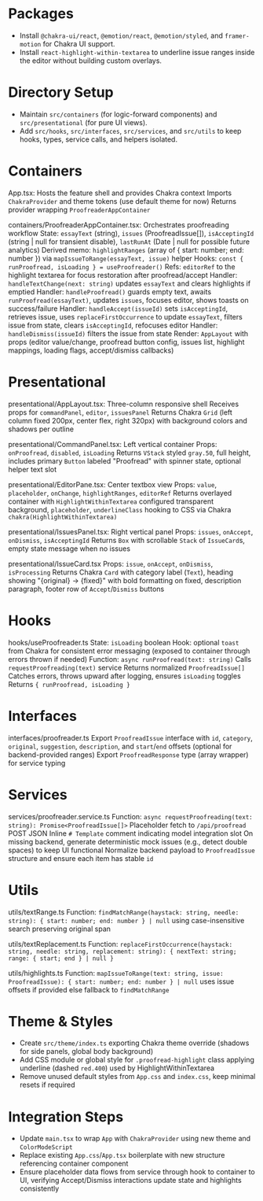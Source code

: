# Packages
- Install `@chakra-ui/react`, `@emotion/react`, `@emotion/styled`, and `framer-motion` for Chakra UI support.
- Install `react-highlight-within-textarea` to underline issue ranges inside the editor without building custom overlays.

# Directory Setup
- Maintain `src/containers` (for logic-forward components) and `src/presentational` (for pure UI views).
- Add `src/hooks`, `src/interfaces`, `src/services`, and `src/utils` to keep hooks, types, service calls, and helpers isolated.

# Containers

App.tsx: Hosts the feature shell and provides Chakra context
    Imports `ChakraProvider` and theme tokens (use default theme for now)
    Returns provider wrapping `ProofreaderAppContainer`

containers/ProofreaderAppContainer.tsx: Orchestrates proofreading workflow
    State: `essayText` (string), `issues` (ProofreadIssue[]), `isAcceptingId` (string | null for transient disable), `lastRunAt` (Date | null for possible future analytics)
    Derived memo: `highlightRanges` (array of { start: number; end: number }) via `mapIssueToRange(essayText, issue)` helper
    Hooks: `const { runProofread, isLoading } = useProofreader()`
    Refs: `editorRef` to the highlight textarea for focus restoration after proofread/accept
    Handler: `handleTextChange(next: string)` updates `essayText` and clears highlights if emptied
    Handler: `handleProofread()` guards empty text, awaits `runProofread(essayText)`, updates `issues`, focuses editor, shows toasts on success/failure
    Handler: `handleAccept(issueId)` sets `isAcceptingId`, retrieves issue, uses `replaceFirstOccurrence` to update `essayText`, filters issue from state, clears `isAcceptingId`, refocuses editor
    Handler: `handleDismiss(issueId)` filters the issue from state
    Render: `AppLayout` with props (editor value/change, proofread button config, issues list, highlight mappings, loading flags, accept/dismiss callbacks)

# Presentational

presentational/AppLayout.tsx: Three-column responsive shell
    Receives props for `commandPanel`, `editor`, `issuesPanel`
    Returns Chakra `Grid` (left column fixed 200px, center flex, right 320px) with background colors and shadows per outline

presentational/CommandPanel.tsx: Left vertical container
    Props: `onProofread`, `disabled`, `isLoading`
    Returns `VStack` styled `gray.50`, full height, includes primary `Button` labeled "Proofread" with spinner state, optional helper text slot

presentational/EditorPane.tsx: Center textbox view
    Props: `value`, `placeholder`, `onChange`, `highlightRanges`, `editorRef`
    Returns overlayed container with `HighlightWithinTextarea` configured transparent background, `placeholder`, `underlineClass` hooking to CSS via Chakra `chakra(HighlightWithinTextarea)`

presentational/IssuesPanel.tsx: Right vertical panel
    Props: `issues`, `onAccept`, `onDismiss`, `isAcceptingId`
    Returns `Box` with scrollable `Stack` of `IssueCard`s, empty state message when no issues

presentational/IssueCard.tsx
    Props: `issue`, `onAccept`, `onDismiss`, `isProcessing`
    Returns Chakra `Card` with category label (`Text`), heading showing "{original} -> {fixed}" with bold formatting on fixed, description paragraph, footer row of `Accept`/`Dismiss` buttons

# Hooks

hooks/useProofreader.ts
    State: `isLoading` boolean
    Hook: optional `toast` from Chakra for consistent error messaging (exposed to container through errors thrown if needed)
    Function: `async runProofread(text: string)`
        Calls `requestProofreading(text)` service
        Returns normalized `ProofreadIssue[]`
        Catches errors, throws upward after logging, ensures `isLoading` toggles
    Returns `{ runProofread, isLoading }`

# Interfaces

interfaces/proofreader.ts
    Export `ProofreadIssue` interface with `id`, `category`, `original`, `suggestion`, `description`, and `start`/`end` offsets (optional for backend-provided ranges)
    Export `ProofreadResponse` type (array wrapper) for service typing

# Services

services/proofreader.service.ts
    Function: `async requestProofreading(text: string): Promise<ProofreadIssue[]>`
        Placeholder fetch to `/api/proofread` POST JSON
        Inline `# Template` comment indicating model integration slot
        On missing backend, generate deterministic mock issues (e.g., detect double spaces) to keep UI functional
        Normalize backend payload to `ProofreadIssue` structure and ensure each item has stable `id`

# Utils

utils/textRange.ts
    Function: `findMatchRange(haystack: string, needle: string): { start: number; end: number } | null` using case-insensitive search preserving original span

utils/textReplacement.ts
    Function: `replaceFirstOccurrence(haystack: string, needle: string, replacement: string): { nextText: string; range: { start; end } | null }`

utils/highlights.ts
    Function: `mapIssueToRange(text: string, issue: ProofreadIssue): { start: number; end: number } | null` uses issue offsets if provided else fallback to `findMatchRange`

# Theme & Styles
- Create `src/theme/index.ts` exporting Chakra theme override (shadows for side panels, global body background)
- Add CSS module or global style for `.proofread-highlight` class applying underline (dashed `red.400`) used by HighlightWithinTextarea
- Remove unused default styles from `App.css` and `index.css`, keep minimal resets if required

# Integration Steps
- Update `main.tsx` to wrap `App` with `ChakraProvider` using new theme and `ColorModeScript`
- Replace existing `App.css`/`App.tsx` boilerplate with new structure referencing container component
- Ensure placeholder data flows from service through hook to container to UI, verifying Accept/Dismiss interactions update state and highlights consistently
